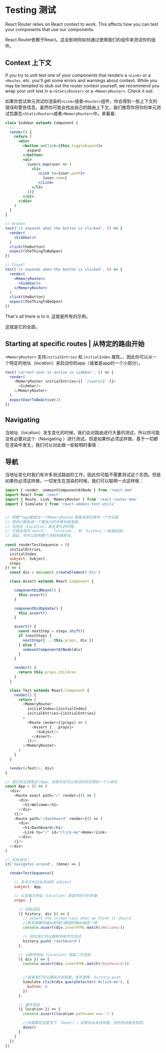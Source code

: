 # Testing 测试

React Router relies on React context to work. This affects how you can
test your components that use our components.

React Router依赖于React。这会影响你如何通过使用我们的组件来测试你的组件。

## Context 上下文

If you try to unit test one of your components that renders a `<Link>` or a `<Route>`, etc. you'll get some errors and warnings about context.  While you may be tempted to stub out the router context yourself, we recommend you wrap your unit test in a `<StaticRouter>` or a `<MemoryRouter>`. Check it out:

如果你尝试单元测试你渲染的`<Link>`或者`<Router>`组件，你会得到一些上下文的错误和警告信息。虽然你可能会找出自己的路由上下文，我们推荐你将你的单元测试包裹在`<StaticRouter>`或者`<MemoryRouter>`中。来看看:
```jsx
class Sidebar extends Component {
  // ...
  render() {
    return (
      <div>
        <button onClick={this.toggleExpand}>
          expand
        </button>
        <ul>
          {users.map(user => (
            <li>
               <Link to={user.path}>
                 {user.name}
               </Link>
            </li>
          ))}
        </ul>
      </div>
    )
  }
}

// broken
test('it expands when the button is clicked', () => {
  render(
    <Sidebar/>
  )
  click(theButton)
  expect(theThingToBeOpen)
})

// fixed!
test('it expands when the button is clicked', () => {
  render(
    <MemoryRouter>
      <Sidebar/>
    </MemoryRouter>
  )
  click(theButton)
  expect(theThingToBeOpen)
})
```

That's all there is to it.
这就是所有的示例。

这就是它的全部。

## Starting at specific routes | 从特定的路由开始

`<MemoryRouter>` 支持`initialEntries` 和 `initialIndex` 属性。，因此你可以从一个特定的地址（location）来启动你的app（或者是app的一个小部分）。 
```js
test('current user is active in sidebar', () => {
  render(
    <MemoryRouter initialEntries={[ '/users/2' ]}>
      <Sidebar/>
    </MemoryRouter>
  )
  expectUserToBeActive(2)
})
```

## Navigating


当地址（location）发生变化的时候，我们会对路由进行大量的测试，所以你可能没有必要对这个（Navigating
）进行测试。但是如果你必须这样做，基于一切都在渲染中发生，我们可以对此做一些聪明的事情：

## 导航

当地址变化时我们有许多测试路由的工作，因此你可能不需要测试这个东西。但是如果你必须这样做，一切发生在渲染的时候，我们可以聪明一点这样做：

```js
import { render, unmountComponentAtNode } from 'react-dom'
import React from 'react'
import { Route, Link, MemoryRouter } from 'react-router-dom'
import { Simulate } from 'react-addons-test-utils'


// 把整个app都放在一个MemoryRouter里面渲染的其中一个方法是
// 把他们都放进一个要执行的步骤列表里面，
// 当地址（location）发生变化的时候，
// 它就会连同`match`， `location`, 和 `history`一起被回调，
// 因此，你可以控制整个流程和做断言。
 
const renderTestSequence = ({
  initialEntries,
  initialIndex,
  subject: Subject,
  steps
}) => {
  const div = document.createElement('div')

  class Assert extends React.Component {

    componentDidMount() {
      this.assert()
    }

    componentDidUpdate() {
      this.assert()
    }

    assert() {
      const nextStep = steps.shift()
      if (nextStep) {
        nextStep({ ...this.props, div })
      } else {
        unmountComponentAtNode(div)
      }
    }

    render() {
      return this.props.children
    }
  }

  class Test extends React.Component {
    render() {
      return (
        <MemoryRouter
          initialIndex={initialIndex}
          initialEntries={initialEntries}
        >
          <Route render={(props) => (
            <Assert {...props}>
              <Subject/>
            </Assert>
          )}/>
        </MemoryRouter>
      )
    }
  }

  render(<Test/>, div)
}

// 我们的主题是这个App，但是你也可以测试你的应用的一个小部分
const App = () => (
  <div>
    <Route exact path="/" render={() => (
      <div>
        <h1>Welcome</h1>
      </div>
    )}/>
    <Route path="/dashboard" render={() => (
      <div>
        <h1>Dashboard</h1>
        <Link to="/" id="click-me">Home</Link>
      </div>
    )}/>
  </div>
)

// 实际测试！
it('navigates around', (done) => {

  renderTestSequence({

    // 告诉它你正在测试的 subject
    subject: App,

    // 以及每次地址（location）改变时执行的步骤
    steps: [

      // 初始渲染
      ({ history, div }) => {
        // assert the screen says what we think it should
        //断言屏幕的输出和我们期望的输出是否一样
        console.assert(div.innerHTML.match(/Welcome/))

        // 现在我们可以强制导航作为测试
        history.push('/dashboard')
      },

      // 从新的地址（location）发起二次渲染
      ({ div }) => {
        console.assert(div.innerHTML.match(/Dashboard/))

 
        //或者我们可以模拟点击链接，而不使用  history.push
        Simulate.click(div.querySelector('#click-me'), {
          button: 0
        })
      },

      // 最终渲染
      ({ location }) => {
        console.assert(location.pathname === '/')

        //你需要在这里写下 `done()`，如果你从未这样做，你的测试是失败的。 
        done()
      }
    ]
  })
})
```

